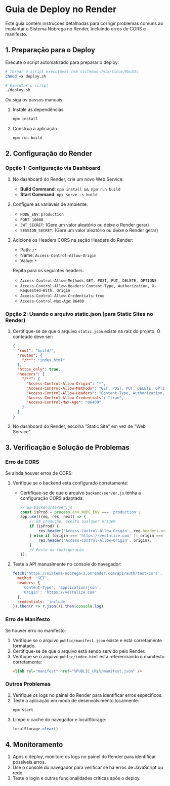 # Guia de Deploy no Render

Este guia contém instruções detalhadas para corrigir problemas comuns ao implantar o Sistema Nobrega no Render, incluindo erros de CORS e manifesto.

## 1. Preparação para o Deploy

Execute o script automatizado para preparar o deploy:

```bash
# Tornar o script executável (em sistemas Unix/Linux/MacOS)
chmod +x deploy.sh

# Executar o script
./deploy.sh
```

Ou siga os passos manuais:

1. Instale as dependências
   ```bash
   npm install
   ```

2. Construa a aplicação
   ```bash
   npm run build
   ```

## 2. Configuração do Render

### Opção 1: Configuração via Dashboard

1. No dashboard do Render, crie um novo Web Service:
   - **Build Command**: `npm install && npm run build`
   - **Start Command**: `npx serve -s build`

2. Configure as variáveis de ambiente:
   - `NODE_ENV`: `production`
   - `PORT`: `10000`
   - `JWT_SECRET`: (Gere um valor aleatório ou deixe o Render gerar)
   - `SESSION_SECRET`: (Gere um valor aleatório ou deixe o Render gerar)

3. Adicione os Headers CORS na seção Headers do Render:
   - Path: `/*`
   - Name: `Access-Control-Allow-Origin`
   - Value: `*`

   Repita para os seguintes headers:
   - `Access-Control-Allow-Methods`: `GET, POST, PUT, DELETE, OPTIONS`
   - `Access-Control-Allow-Headers`: `Content-Type, Authorization, X-Requested-With, Origin`
   - `Access-Control-Allow-Credentials`: `true`
   - `Access-Control-Max-Age`: `86400`

### Opção 2: Usando o arquivo static.json (para Static Sites no Render)

1. Certifique-se de que o arquivo `static.json` existe na raiz do projeto. O conteúdo deve ser:
   ```json
   {
     "root": "build/",
     "routes": {
       "/**": "index.html"
     },
     "https_only": true,
     "headers": {
       "/**": {
         "Access-Control-Allow-Origin": "*",
         "Access-Control-Allow-Methods": "GET, POST, PUT, DELETE, OPTIONS",
         "Access-Control-Allow-Headers": "Content-Type, Authorization, X-Requested-With, Origin",
         "Access-Control-Allow-Credentials": "true",
         "Access-Control-Max-Age": "86400"
       }
     }
   }
   ```

2. No dashboard do Render, escolha "Static Site" em vez de "Web Service".

## 3. Verificação e Solução de Problemas

### Erro de CORS

Se ainda houver erros de CORS:

1. Verifique se o backend está configurado corretamente:
   - Certifique-se de que o arquivo `backend/server.js` tenha a configuração CORS adaptada:
     ```javascript
     // Em backend/server.js
     const isProd = process.env.NODE_ENV === 'production';
     app.use((req, res, next) => {
         // Em produção, aceita qualquer origem
         if (isProd) {
             res.header('Access-Control-Allow-Origin', req.headers.origin || '*');
         } else if (origin === 'https://vestalize.com' || origin === 'http://vestalize.com' || origin === 'http://localhost:3000') {
             res.header('Access-Control-Allow-Origin', origin);
         }
         // Resto da configuração
     });
     ```

2. Teste a API manualmente no console do navegador:
   ```javascript
   fetch('https://sistema-nobrega-1.onrender.com/api/auth/test-cors', {
     method: 'GET',
     headers: {
       'Content-Type': 'application/json',
       'Origin': 'https://vestalize.com'
     },
     credentials: 'include'
   }).then(r => r.json()).then(console.log)
   ```

### Erro de Manifesto

Se houver erro no manifesto:

1. Verifique se o arquivo `public/manifest.json` existe e está corretamente formatado.
2. Certifique-se de que o arquivo está sendo servido pelo Render.
3. Verifique se o arquivo `public/index.html` está referenciando o manifesto corretamente:
   ```html
   <link rel="manifest" href="%PUBLIC_URL%/manifest.json" />
   ```

### Outros Problemas

1. Verifique os logs no painel do Render para identificar erros específicos.
2. Teste a aplicação em modo de desenvolvimento localmente:
   ```bash
   npm start
   ```
3. Limpe o cache do navegador e localStorage:
   ```javascript
   localStorage.clear()
   ```

## 4. Monitoramento

1. Após o deploy, monitore os logs no painel do Render para identificar possíveis erros.
2. Use o console do navegador para verificar se há erros de JavaScript ou rede.
3. Teste o login e outras funcionalidades críticas após o deploy. 